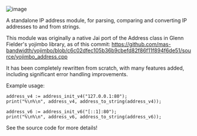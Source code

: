 ![image](https://github.com/user-attachments/assets/5b3a6b41-470f-4b40-ad5d-8f31d9378ec0)

A standalone IP address module, for parsing, comparing and converting IP addresses to and from strings.

This module was originally a native Jai port of the Address class in Glenn Fielder's yojimbo library, as of this commit:
https://github.com/mas-bandwidth/yojimbo/blob/c6c02dfec105b36b9cbefd82f86f11f894f6de51/source/yojimbo_address.cpp

It has been completely rewritten from scratch, with many features added, including significant error handling improvements.

Example usage:
```
address_v4 := address_init_v4("127.0.0.1:80");
print("%\n%\n", address_v4, address_to_string(address_v4));

address_v6 := address_init_v6("[::1]:80");
print("%\n%\n", address_v6, address_to_string(address_v6));
```

See the source code for more details!
